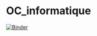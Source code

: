 # OC_informatique

[![Binder](https://mybinder.org/badge_logo.svg)](https://mybinder.org/v2/gh/arthurdromard/OC_informatique/main)
